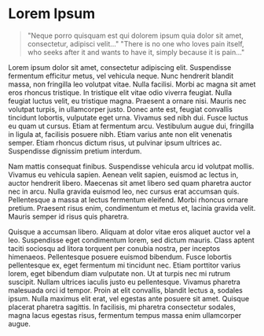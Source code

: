 # Lorem Ipsum
> "Neque porro quisquam est qui dolorem ipsum quia dolor sit amet, consectetur, adipisci velit..."
> "There is no one who loves pain itself, who seeks after it and wants to have it, simply because it is pain..."

Lorem ipsum dolor sit amet, consectetur adipiscing elit. Suspendisse fermentum efficitur metus, vel vehicula neque. Nunc hendrerit blandit massa, non fringilla leo volutpat vitae. Nulla facilisi. Morbi ac magna sit amet eros rhoncus tristique. In tristique elit vitae odio viverra feugiat. Nulla feugiat luctus velit, eu tristique magna. Praesent a ornare nisi. Mauris nec volutpat turpis, in ullamcorper justo. Donec ante est, feugiat convallis tincidunt lobortis, vulputate eget urna. Vivamus sed nibh dui. Fusce luctus eu quam ut cursus. Etiam at fermentum arcu. Vestibulum augue dui, fringilla in ligula at, facilisis posuere nibh. Etiam varius ante non elit venenatis semper. Etiam rhoncus dictum risus, ut pulvinar ipsum ultrices ac. Suspendisse dignissim pretium interdum.

Nam mattis consequat finibus. Suspendisse vehicula arcu id volutpat mollis. Vivamus eu vehicula sapien. Aenean velit sapien, euismod ac lectus in, auctor hendrerit libero. Maecenas sit amet libero sed quam pharetra auctor nec in arcu. Nulla gravida euismod leo, nec cursus erat accumsan quis. Pellentesque a massa at lectus fermentum eleifend. Morbi rhoncus ornare pretium. Praesent risus enim, condimentum et metus et, lacinia gravida velit. Mauris semper id risus quis pharetra.

Quisque a accumsan libero. Aliquam at dolor vitae eros aliquet auctor vel a leo. Suspendisse eget condimentum lorem, sed dictum mauris. Class aptent taciti sociosqu ad litora torquent per conubia nostra, per inceptos himenaeos. Pellentesque posuere euismod bibendum. Fusce lobortis pellentesque ex, eget fermentum mi tincidunt nec. Etiam porttitor varius lorem, eget bibendum diam vulputate non. Ut at turpis nec mi rutrum suscipit. Nullam ultrices iaculis justo eu pellentesque. Vivamus pharetra malesuada orci id tempor. Proin at elit convallis, blandit lectus a, sodales ipsum. Nulla maximus elit erat, vel egestas ante posuere sit amet. Quisque placerat pharetra sagittis. In facilisis, mi pharetra consectetur sodales, magna lacus egestas risus, fermentum tempus massa enim ullamcorper augue. 